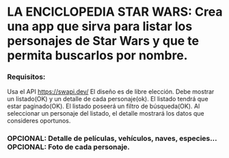 # LA ENCICLOPEDIA STAR WARS: Crea una app que sirva para listar los personajes de Star Wars y que te permita buscarlos por nombre.

### Requisitos:

Usa el API https://swapi.dev/ El diseño es de libre elección. Debe mostrar un listado(OK) y un detalle de cada personaje(ok). El listado tendrá que estar paginado(OK). El listado poseerá un filtro de búsqueda(OK). Al seleccionar un personaje del listado, el detalle mostrará los datos que consideres oportunos.

### OPCIONAL: Detalle de películas, vehículos, naves, especies... OPCIONAL: Foto de cada personaje.
